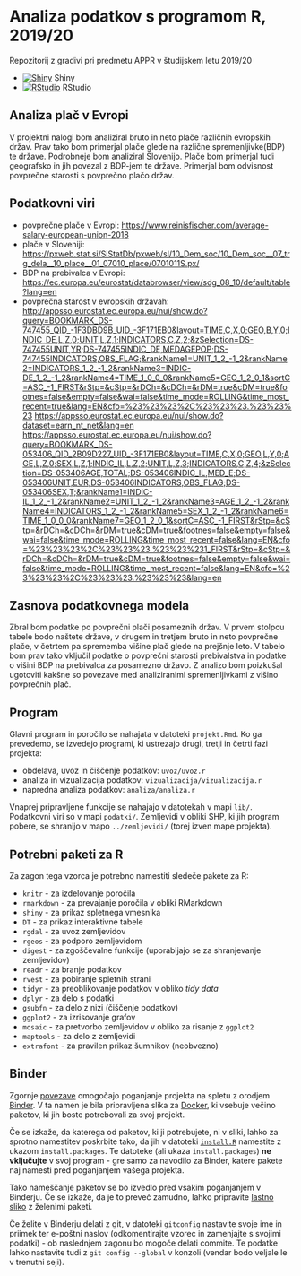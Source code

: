 # Analiza podatkov s programom R, 2019/20

Repozitorij z gradivi pri predmetu APPR v študijskem letu 2019/20

* [![Shiny](http://mybinder.org/badge.svg)](http://mybinder.org/v2/gh/Lenart11/APPR-2019-20/master?urlpath=shiny/APPR-2019-20/projekt.Rmd) Shiny
* [![RStudio](http://mybinder.org/badge.svg)](http://mybinder.org/v2/gh/Lenart11/APPR-2019-20/master?urlpath=rstudio) RStudio

## Analiza plač v Evropi

V projektni nalogi bom analiziral bruto in neto plače različnih evropskih držav. Prav tako bom primerjal plače glede na različne spremenljivke(BDP) te države. Podrobneje bom analiziral Slovenijo. Plače bom primerjal tudi geografsko in jih povezal z BDP-jem te države. Primerjal bom odvisnost povprečne starosti s povprečno plačo držav.

## Podatkovni viri

* povprečne plače v Evropi: https://www.reinisfischer.com/average-salary-european-union-2018
* plače v Sloveniji: https://pxweb.stat.si/SiStatDb/pxweb/sl/10_Dem_soc/10_Dem_soc__07_trg_dela__10_place__01_07010_place/0701011S.px/
* BDP na prebivalca v Evropi: https://ec.europa.eu/eurostat/databrowser/view/sdg_08_10/default/table?lang=en
* povprečna starost v evropskih državah: http://appsso.eurostat.ec.europa.eu/nui/show.do?query=BOOKMARK_DS-747455_QID_-1F3DBD9B_UID_-3F171EB0&layout=TIME,C,X,0;GEO,B,Y,0;INDIC_DE,L,Z,0;UNIT,L,Z,1;INDICATORS,C,Z,2;&zSelection=DS-747455UNIT,YR;DS-747455INDIC_DE,MEDAGEPOP;DS-747455INDICATORS,OBS_FLAG;&rankName1=UNIT_1_2_-1_2&rankName2=INDICATORS_1_2_-1_2&rankName3=INDIC-DE_1_2_-1_2&rankName4=TIME_1_0_0_0&rankName5=GEO_1_2_0_1&sortC=ASC_-1_FIRST&rStp=&cStp=&rDCh=&cDCh=&rDM=true&cDM=true&footnes=false&empty=false&wai=false&time_mode=ROLLING&time_most_recent=true&lang=EN&cfo=%23%23%23%2C%23%23%23.%23%23%23
https://appsso.eurostat.ec.europa.eu/nui/show.do?dataset=earn_nt_net&lang=en
https://appsso.eurostat.ec.europa.eu/nui/show.do?query=BOOKMARK_DS-053406_QID_2B09D227_UID_-3F171EB0&layout=TIME,C,X,0;GEO,L,Y,0;AGE,L,Z,0;SEX,L,Z,1;INDIC_IL,L,Z,2;UNIT,L,Z,3;INDICATORS,C,Z,4;&zSelection=DS-053406AGE,TOTAL;DS-053406INDIC_IL,MED_E;DS-053406UNIT,EUR;DS-053406INDICATORS,OBS_FLAG;DS-053406SEX,T;&rankName1=INDIC-IL_1_2_-1_2&rankName2=UNIT_1_2_-1_2&rankName3=AGE_1_2_-1_2&rankName4=INDICATORS_1_2_-1_2&rankName5=SEX_1_2_-1_2&rankName6=TIME_1_0_0_0&rankName7=GEO_1_2_0_1&sortC=ASC_-1_FIRST&rStp=&cStp=&rDCh=&cDCh=&rDM=true&cDM=true&footnes=false&empty=false&wai=false&time_mode=ROLLING&time_most_recent=false&lang=EN&cfo=%23%23%23%2C%23%23%23.%23%23%231_FIRST&rStp=&cStp=&rDCh=&cDCh=&rDM=true&cDM=true&footnes=false&empty=false&wai=false&time_mode=ROLLING&time_most_recent=false&lang=EN&cfo=%23%23%23%2C%23%23%23.%23%23%23&lang=en

## Zasnova podatkovnega modela

Zbral bom podatke po povprečni plači posameznih držav. V prvem stolpcu tabele bodo naštete države, v drugem in tretjem bruto in neto povprečne plače, v četrtem pa sprememba višine plač glede na prejšnje leto. V tabelo bom prav tako vključil podatke o povprečni starosti prebivalstva in podatke o višini BDP na prebivalca za posamezno državo. Z analizo bom poizkušal ugotoviti kakšne so povezave med analiziranimi spremenljivkami z višino povprečnih plač.

## Program

Glavni program in poročilo se nahajata v datoteki `projekt.Rmd`.
Ko ga prevedemo, se izvedejo programi, ki ustrezajo drugi, tretji in četrti fazi projekta:

* obdelava, uvoz in čiščenje podatkov: `uvoz/uvoz.r`
* analiza in vizualizacija podatkov: `vizualizacija/vizualizacija.r`
* napredna analiza podatkov: `analiza/analiza.r`

Vnaprej pripravljene funkcije se nahajajo v datotekah v mapi `lib/`.
Podatkovni viri so v mapi `podatki/`.
Zemljevidi v obliki SHP, ki jih program pobere,
se shranijo v mapo `../zemljevidi/` (torej izven mape projekta).

## Potrebni paketi za R

Za zagon tega vzorca je potrebno namestiti sledeče pakete za R:

* `knitr` - za izdelovanje poročila
* `rmarkdown` - za prevajanje poročila v obliki RMarkdown
* `shiny` - za prikaz spletnega vmesnika
* `DT` - za prikaz interaktivne tabele
* `rgdal` - za uvoz zemljevidov
* `rgeos` - za podporo zemljevidom
* `digest` - za zgoščevalne funkcije (uporabljajo se za shranjevanje zemljevidov)
* `readr` - za branje podatkov
* `rvest` - za pobiranje spletnih strani
* `tidyr` - za preoblikovanje podatkov v obliko *tidy data*
* `dplyr` - za delo s podatki
* `gsubfn` - za delo z nizi (čiščenje podatkov)
* `ggplot2` - za izrisovanje grafov
* `mosaic` - za pretvorbo zemljevidov v obliko za risanje z `ggplot2`
* `maptools` - za delo z zemljevidi
* `extrafont` - za pravilen prikaz šumnikov (neobvezno)

## Binder

Zgornje [povezave](#analiza-podatkov-s-programom-r-201819)
omogočajo poganjanje projekta na spletu z orodjem [Binder](https://mybinder.org/).
V ta namen je bila pripravljena slika za [Docker](https://www.docker.com/),
ki vsebuje večino paketov, ki jih boste potrebovali za svoj projekt.

Če se izkaže, da katerega od paketov, ki ji potrebujete, ni v sliki,
lahko za sprotno namestitev poskrbite tako,
da jih v datoteki [`install.R`](install.R) namestite z ukazom `install.packages`.
Te datoteke (ali ukaza `install.packages`) **ne vključujte** v svoj program -
gre samo za navodilo za Binder, katere pakete naj namesti pred poganjanjem vašega projekta.

Tako nameščanje paketov se bo izvedlo pred vsakim poganjanjem v Binderju.
Če se izkaže, da je to preveč zamudno,
lahko pripravite [lastno sliko](https://github.com/jaanos/APPR-docker) z želenimi paketi.

Če želite v Binderju delati z git,
v datoteki `gitconfig` nastavite svoje ime in priimek ter e-poštni naslov
(odkomentirajte vzorec in zamenjajte s svojimi podatki) -
ob naslednjem zagonu bo mogoče delati commite.
Te podatke lahko nastavite tudi z `git config --global` v konzoli
(vendar bodo veljale le v trenutni seji).
